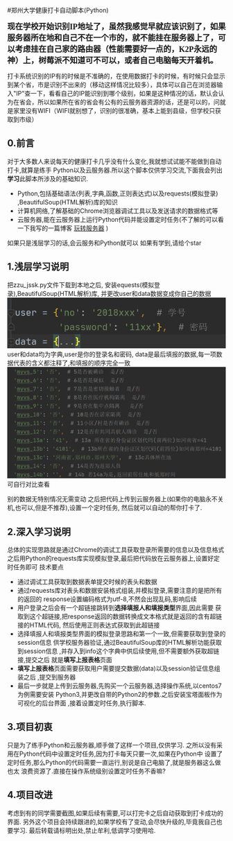#郑州大学健康打卡自动脚本(Python)

**<font size=4 face="黑体">现在学校开始识别IP地址了，虽然我感觉早就应该识别了，如果服务器所在地和自己不在一个市的，就不能挂在服务器上了，可以考虑挂在自己家的路由器（性能需要好一点的，K2P永远的神）上，树莓派不知道可不可以，或者自己电脑每天开着机。</font>**

打卡系统识别的IP有的时候是不准确的，在使用数据打卡的时候，有时候只会显示到某个省，市是识别不出来的（移动这样情况比较多），具体可以自己在浏览器输入"IP"查一下，看看自己的IP能识别到哪个级别，如果是这种情况的话，默认会认为在省会，所以如果所在省的省会有公有的云服务器资源的话，还是可以的，问就是家里没有WIFI（WIFI就别想了，识别的很准确，基本上能到县级，但学校只获取到市级）
## 0.前言
对于大多数人来说每天的健康打卡几乎没有什么变化,我就想试试能不能做到自动打卡,就算是练手
Python以及云服务器.所以这个脚本仅供学习交流,下面我会列出**学习**此脚本所涉及的基础知识.
- Python,包括基础语法(列表,字典,函数,正则表达式)以及requests(模拟登录)
,BeautifulSoup(HTML解析)库的知识
- 计算机网络,了解基础的Chrome浏览器调试工具以及发送请求的数据格式等
- 云服务器,能在云服务器上运行Python代码并能设置定时任务(不了解的可以看一下我写的一篇博客
[玩转服务器](https://editor.csdn.net/md/?articleId=107212739) )

如果只是浅层学习的话,会云服务和Python就可以
如果有学到,请给个star
## 1.浅层学习说明
把zzu_jssk.py文件下载到本地之后,
安装equests(模拟登录),BeautifulSoup(HTML解析)库,
并更改user和data数据变成你自己的数据
![image](image.png)
user和data均为字典,user是你的登录名和密码,
data是最后填报的数据,每一项数据代表的含义都注释了,和填报的顺序完全一致
![image_1](image_1.png)
可自行对比查看

别的数据无特别情况无需变动
之后把代码上传到云服务器上(如果你的电脑永不关机,也可以,但是不推荐),设置一个定时任务,
然后就可以自动的帮你打卡了.

## 2.深入学习说明
总体的实现思路就是通过Chrome的调试工具获取登录所需要的信息以及信息格式
之后用Python的requests库实现模拟登录,最后把代码放在云服务器上,设置好定时任务即可
技术要点
- 通过调试工具获取到数据表单提交时候的表头和数据
- 通过requests库对表头和数据安装格式组装,并模拟登录,需要注意的是把所有的返回的
response设置编码格式为utf-8,不然会出现乱码,影响后续
- 用户登录之后会有一个超链接跳转到**选择填报人和填报类型**界面,因此需要
获取到这个超链接,把response返回的数据转换成文本格式就是返回的含有超链接的HTML代码,
然后使用正则表达式获取到此超链接
- 选择填报人和填报类型界面的模拟登录思路和第一个一致,但需要获取到登录的session信息
供学校服务器验证,通过BeautifulSoup库的HTML解析功能获取到session信息
,并存入到info这个字典中供后续使用,但不需要额外获取超链接,提交之后
就是**填写上报表格**页面
- **填写上报表格**页面需要获取用户需要提交数据(data)以及session验证信息组装之后
,提交到服务器
- 最后一步就是上传到云服务器,先购买一个云服务器,选择操作系统,以centos7为例需要安装
Python3,并更改自带的Python2的参数.之后安装宝塔面板作为可视化的后台界面
,接着设置定时任务,执行脚本.
## 3.项目初衷
只是为了练手Python和云服务器,顺手做了这样一个项目,仅供学习.
之所以没有采用在Python代码中设置定时任务,因为打卡每天只要一次,如果在Python中
设置了定时任务,那么Python的代码需要一直运行,别说是自己电脑了,就是服务器这么做也太
浪费资源了.直接在操作系统级别设置定时任务不香嘛?
## 4.项目改进
考虑到有的同学需要截图,如果后续有需要,可以打完卡之后自动获取到打卡成功的界面.
另外这个项目会持续跟进的,如果学校有了变动,会尽快升级的,毕竟我自己也要学习.
最后转载请标明出处,禁止牟利,低调学习使用哈.


